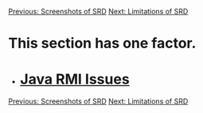 <a href='http://code.google.com/p/simpleremotedesktop/wiki/Screenshots_of_SRD'>Previous: Screenshots of SRD</a> <a href='http://code.google.com/p/simpleremotedesktop/wiki/Limitations_of_SRD'>Next: Limitations of SRD</a>

<h1>This section has one factor.</h1>

  * <h1><a href='http://code.google.com/p/simpleremotedesktop/wiki/Java_RMI_Issues'>Java RMI Issues</a></h1>

<a href='http://code.google.com/p/simpleremotedesktop/wiki/Screenshots_of_SRD'>Previous: Screenshots of SRD</a> <a href='http://code.google.com/p/simpleremotedesktop/wiki/Limitations_of_SRD'>Next: Limitations of SRD</a>